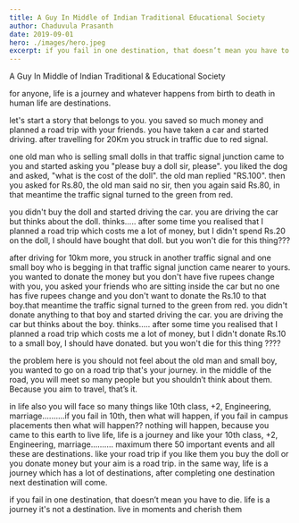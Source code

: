 ```yaml
---
title: A Guy In Middle of Indian Traditional Educational Society
author: Chaduvula Prasanth
date: 2019-09-01
hero: ./images/hero.jpeg
excerpt: if you fail in one destination, that doesn’t mean you have to die. life is a journey it's not a destination. live in moments and cherish them
---
```


A Guy In Middle of Indian Traditional & Educational Society

for anyone, life is a journey and whatever happens from birth to death in human life are destinations.  

let's start a story that belongs to you. you saved so much money and planned a road trip with your friends.  you have taken a car and started driving. after travelling for 20Km you struck in traffic due to red signal.


one old man who is selling small dolls in that traffic signal junction came to you and started asking you "please buy a doll sir, please".
you liked the dog and asked, "what is the cost of the doll". the old man replied "RS.100". then you asked for Rs.80, the old man said no sir, then you again said Rs.80, in that meantime the traffic signal turned to the green from red.


you didn't buy the doll and started driving the car. you are driving the car but thinks about the doll. thinks..... after some time you realised that I planned a road trip which costs me a lot of money, but I didn't spend Rs.20 on the doll, I should have bought that doll. but you won't die for this thing???


after driving for 10km more,  you struck in another traffic signal and one small boy who is begging in that traffic signal junction came nearer to yours. you wanted to donate the money but you don't have five rupees change with you, you asked your friends who are sitting inside the car but no one has five rupees change and you don't want to donate the Rs.10 to that boy.that meantime the traffic signal turned to the green from red.
you didn't donate anything to that boy and started driving the car. you are driving the car but thinks about the boy. thinks..... after some time you realised that I planned a road trip which costs me a lot of money, but I didn't donate Rs.10 to a small boy, I should have donated. but you won't die for this thing ????


the problem here is you should not feel about the old man and small boy, you wanted to go on a road trip that's your journey. in the middle of the road, you will meet so many people but you shouldn’t think about them. Because you aim to travel, that’s it.


in life also you will face so many things like 10th class, +2, Engineering, marriage..........if you fail in 10th, then what will happen, if you fail in campus placements then what will happen?? nothing will happen, because you came to this earth to live life, life is a journey and like your 10th class, +2, Engineering, marriage.......... maximum there 50 important events and all these are destinations. like your road trip if you like them you buy the doll or you donate money but your aim is a road trip. in the same way, life is a journey which has a lot of destinations, after completing one destination next destination will come.


if you fail in one destination, that doesn’t mean you have to die. life is a journey it's not a destination. live in moments and cherish them